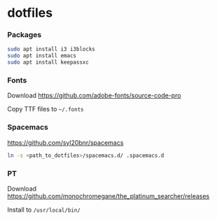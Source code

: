 # dotfiles

### Packages
```bash
sudo apt install i3 i3blocks
sudo apt install emacs
sudo apt install keepassxc
```

### Fonts
Download https://github.com/adobe-fonts/source-code-pro

Copy TTF files to `~/.fonts`

### Spacemacs
https://github.com/syl20bnr/spacemacs

```bash
ln -s <path_to_dotfiles>/spacemacs.d/ .spacemacs.d
```

### PT
Download https://github.com/monochromegane/the_platinum_searcher/releases

Install to `/usr/local/bin/`
